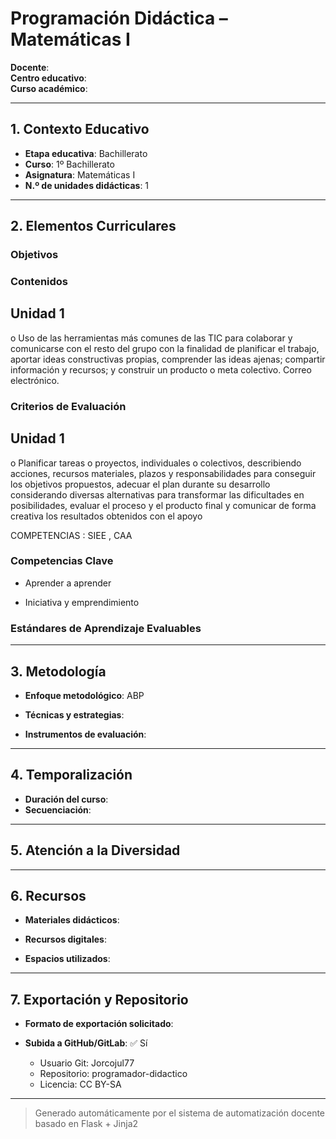 # Programación Didáctica – Matemáticas I

**Docente**:   
**Centro educativo**:   
**Curso académico**:   

---

## 1. Contexto Educativo

- **Etapa educativa**: Bachillerato
- **Curso**: 1º Bachillerato
- **Asignatura**: Matemáticas I
- **N.º de unidades didácticas**: 1

---

## 2. Elementos Curriculares

### Objetivos


### Contenidos
## Unidad 1
o Uso de las herramientas más comunes de las TIC para colaborar y comunicarse 
con el resto del grupo con la finalidad de planificar el trabajo, aportar ideas 
constructivas propias, comprender las ideas ajenas; compartir información y 
recursos; y construir un producto o meta colectivo. Correo electrónico.

### Criterios de Evaluación
## Unidad 1
o Planificar tareas o proyectos, individuales o colectivos, describiendo acciones, 
recursos materiales, plazos y responsabilidades para conseguir los objetivos 
propuestos, adecuar el plan durante su desarrollo considerando diversas 
alternativas para transformar las dificultades en posibilidades, evaluar el proceso 
y el producto final y comunicar de forma creativa los resultados obtenidos con el 
apoyo  
 
COMPETENCIAS : SIEE , CAA

### Competencias Clave


- Aprender a aprender

- Iniciativa y emprendimiento



### Estándares de Aprendizaje Evaluables


---

## 3. Metodología

- **Enfoque metodológico**: ABP
- **Técnicas y estrategias**:  
  
- **Instrumentos de evaluación**: 

---

## 4. Temporalización

- **Duración del curso**: 
- **Secuenciación**:  
  

---

## 5. Atención a la Diversidad



---

## 6. Recursos

- **Materiales didácticos**:  
  
- **Recursos digitales**:  
  
- **Espacios utilizados**: 

---

## 7. Exportación y Repositorio

- **Formato de exportación solicitado**: 
- **Subida a GitHub/GitLab**: ✅ Sí

  - Usuario Git: Jorcojul77
  - Repositorio: programador-didactico
  - Licencia: CC BY-SA


---

> Generado automáticamente por el sistema de automatización docente basado en Flask + Jinja2